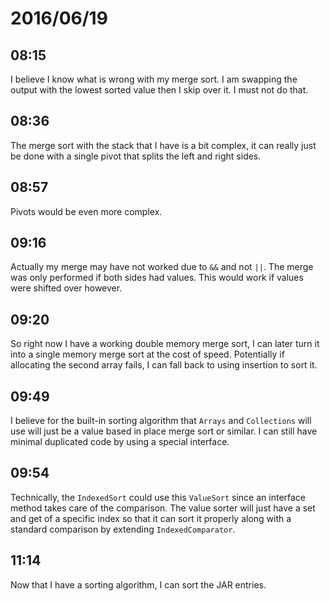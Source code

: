 # 2016/06/19

## 08:15

I believe I know what is wrong with my merge sort. I am swapping the output
with the lowest sorted value then I skip over it. I must not do that.

## 08:36

The merge sort with the stack that I have is a bit complex, it can really just
be done with a single pivot that splits the left and right sides.

## 08:57

Pivots would be even more complex.

## 09:16

Actually my merge may have not worked due to `&&` and not `||`. The merge
was only performed if both sides had values. This would work if values were
shifted over however.

## 09:20

So right now I have a working double memory merge sort, I can later turn it
into a single memory merge sort at the cost of speed. Potentially if allocating
the second array fails, I can fall back to using insertion to sort it.

## 09:49

I believe for the built-in sorting algorithm that `Arrays` and `Collections`
will use will just be a value based in place merge sort or similar. I can
still have minimal duplicated code by using a special interface.

## 09:54

Technically, the `IndexedSort` could use this `ValueSort` since an interface
method takes care of the comparison. The value sorter will just have a set and
get of a specific index so that it can sort it properly along with a standard
comparison by extending `IndexedComparator`.

## 11:14

Now that I have a sorting algorithm, I can sort the JAR entries.

